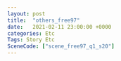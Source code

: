 ```yaml
---
layout: post
title:  "others_free97"
date:   2021-02-11 23:00:00 +0000
categories: Etc
Tags: Story Etc
SceneCode: ["scene_free97_q1_s20"]
---
```

